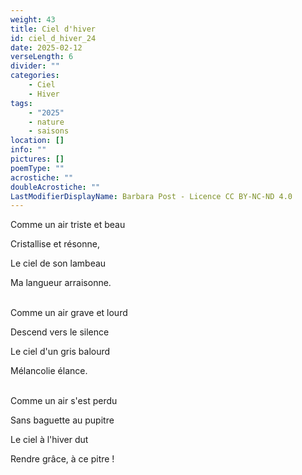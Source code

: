 ```yaml
---
weight: 43
title: Ciel d'hiver
id: ciel_d_hiver_24
date: 2025-02-12
verseLength: 6
divider: ""
categories:
    - Ciel
    - Hiver
tags:
    - "2025"
    - nature
    - saisons
location: []
info: ""
pictures: []
poemType: ""
acrostiche: ""
doubleAcrostiche: ""
LastModifierDisplayName: Barbara Post - Licence CC BY-NC-ND 4.0
---
```

Comme un air triste et beau

Cristallise et résonne,

Le ciel de son lambeau

Ma langueur arraisonne.

 \
Comme un air grave et lourd

Descend vers le silence

Le ciel d'un gris balourd

Mélancolie élance.

 \
Comme un air s'est perdu

Sans baguette au pupitre

Le ciel à l'hiver dut

Rendre grâce, à ce pitre !
